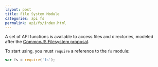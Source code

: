 ```yaml
---
layout: post
title: File System Module
categories: api fs
permalink: api/fs/index.html
---
```


A set of API functions is available to access files and directories, modeled after the [CommonJS Filesystem proposal](http://wiki.commonjs.org/wiki/Filesystem).

To start using, you must `require` a reference to the `fs` module:

```javascript
var fs = require('fs');
```
